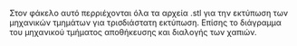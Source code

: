 Στον φάκελο αυτό περριέχονται όλα τα αρχεία .stl για την εκτύπωση των μηχανικών τμημάτων για τρισδιάστατη εκτύπωση.
Επίσης το διάγραμμα του μηχανικού τμήματος αποθήκευσης και διαλογής των χαπιών.

